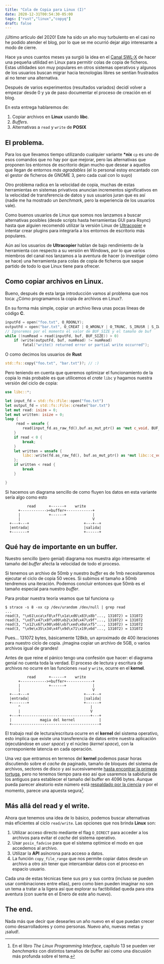 ```yaml
---
title: "Cola de Copia para Linux (I)"
date: 2020-12-31T00:54:30-05:00
tags: ["rust","linux","copyq"]
draft: false
---
```


¡Ultimo artículo del 2020! Este ha sido un año muy turbulento en el
casi no he podido atender el blog, por lo que se me ocurrió dejar algo
interesante a modo de cierre.

Hace ya unos cuantos meses ya surgió la idea en el [Canal
SWL-X](https://t.me/blogswlx) de hacer una pequeña utilidad en Linux
para permitir colas de copia de ficheros. Estas utilidades son muy
populares en otros sistemas operativos y algunos de los usuarios
buscan migrar hacia tecnologías libres se sentían frustrados al no
tener una alternativa.

Después de varios experimentos (resultados variados) decidí volver a
empezar desde 0 y ya de paso documentar el proceso de creación en el
blog.

En esta entrega hablaremos de:

1. Copiar archivos en **Linux** usando **libc**.
2. *Buffers*.
3. Alternativas a `read` y `write` de **POSIX**

## El problema.

Para los que llevamos tiempo utilizando cualquier variante **\*nix**
`cp` es uno de esos comandos que no hay por que mejorar, pero las
alternativas que proponen los entornos de escritorio dejan mucho que
desear a aquellos que llegan de entornos _más agradables_ (el lo
personal estoy encantado con el gestor de ficheros de GNOME 3, pero
cada cual con lo suyo)

Otro problema radica en la velocidad de copia, muchas de estas
herramientas en sistemas privativos anuncian incrementos
significativos en la velocidad de transferencia de datos y sus
usuarios juran que es así (nadie me ha mostrado un _benchmark_, pero
la experiencia de los usuarios vale).

Como buenos usuarios de Linux que somos nos lanzamos a buscar
alternativas posibles (desde scripts hasta herramientas GUI para
Rsync) hasta que alguien recomendó utilizar la versión Linux de
[Ultracopier](https://github.com/alphaonex86/Ultracopier) e intentar
crear plugins para integrarla a los entornos de escritorio más populares.

Aún así los usuarios de **Ultracopier** hablan de bajo rendimiento de
la herramienta con respecto a su versión en Windows, por lo que varios
miembros del canal nos lanzamos a la aventura de hacer (o investigar
cómo se hace) una herramienta para colas de copia de ficheros que
saque partido de todo lo que Linux tiene para ofrecer.


## Como copiar archivos en Linux.

Bueno, después de esta larga introducción vamos al problema que nos toca:
¿Cómo programamos la copia de archivos en Linux?.

En su forma más simple, copiar un archivo lleva unas pocas líneas de código **C**.

```c
inputFd = open("foo.txt", O_RDONLY);
outputFd = open("bar.txt", O_CREAT | O_WRONLY | O_TRUNC, S_IRUSR | S_IWUSR);
// Ignoremos por el momento el valor de BUF_SIZE y el tamaño de buf
while ((numRead = read(inputFd, buf, BUF_SIZE)) > 0)
	if (write(outputFd, buf, numRead) != numRead)
		fatal("write() returned error or partial write occurred");
```

O como decimos los usuarios de **Rust**

```rust
std::fs::copy("foo.txt", "bar.txt")?; // :)
```

Pero teniendo en cuenta que queremos optimizar el funcionamiento de la copia
lo más probable es que utilicemos el _crate_ `libc` y hagamos nuestra versión
del ciclo de copia:

```rust
use libc::*;

let input_fd = std::fs::File::open("foo.txt")
let output_fd = std::fs::File::create("bar.txt")
let mut read: isize = 0;
let mut written: isize = 0;
loop {
	 read = unsafe {
		read(input_fd.as_raw_fd(),buf.as_mut_ptr() as *mut c_void, BUF_SIZE as usize) as isize
	}
	if read < 0 {
		break;
	}
	let written = unsafe {
		libc::write(fd.as_raw_fd(), buf.as_mut_ptr() as *mut libc::c_void, BUF_SIZE as usize) as isize
	};
	if written < read {
		break
	}

}
```

Si hacemos un diagrama sencillo de como fluyen los datos en esta
variante sería algo como esto

```
          read      +------+    write
      +------------>+buffer+------------+
      |             +------+            |
      |                                 V
  +---+---+                         +---+--+
  |entrada|                         |salida|
  +-------+                         +------+
```

## Qué hay de importante en un buffer.

Nuestro sencillo (pero genial) diagrama nos muestra algo interesante:
el tamaño del *buffer* afecta la velocidad de todo el proceso.

Si tenemos un archivo de 50mb y nuestro *buffer* es de 1mb
necesitaremos ejecutar el ciclo de copia 50 veces. Si subimos el
tamaño a 50mb tendremos una iteración. Podemos concluir entonces
que 50mb es el tamaño especial para nuestro *buffer*.

Para probar nuestra teoría veamos que tal funciona `cp`


```shell
$ strace -s 8 -xx cp /dev/urandom /dev/null | grep read
...
read(3, "\x61\xca\xf8\xff\x1a\xd6\x83\x8b"..., 131072) = 131072
read(3, "\xd7\x47\x8f\x09\xb2\x3d\x47\x9f"..., 131072) = 131072
read(3, "\x12\x67\x90\x66\xb7\xed\x0a\xf5"..., 131072) = 131072
read(3, "\x9e\x35\x34\x4f\x9d\x71\x19\x6d"..., 131072) = 131072
```

Pues... 131072 bytes, básicamente 128kb, un aproximado de 400
iteraciones para nuestro ciclo de copia. ¡Imagina copiar un archivo de
5GB, o varios archivos igual de grandes!

Antes de que reine el pánico tengo una confesión que hacer: el
diagrama genial no cuenta toda la verdad. El proceso de lectura y
escritura de archivos no ocurre en las funciones `read` y `write`,
ocurre en el **kernel**.


```
          read      +------+    write
      +------------>+buffer+------------+
      |             +------+            |
      |                                 V
  +---+---+                         +---+--+
  |entrada|                         |salida|
  +-------+                         +------+
      ^                                |
      |                                V
  +---+--------------------------------+---+
  |             magia del kernel           |
  +----------------------------------------+

```

El trabajo real de lectura/escritura ocurre en el **kernel** del
sistema operativo, esto implica que existe una transferencia de datos
entre nuestra aplicación (ejecutándose en *user space*) y el núcleo
(*kernel space*), con la corresponiente latencia en cada operación.

Una vez que entramos en terrenos del **kernel** podemos pasar horas
discutiendo sobre el *cache* de paginado, tamaño de bloques del
sistema de archivos, sectores de disco y así sucesivamente [hasta
encontrar la primera
tortuga](https://en.wikipedia.org/wiki/Turtles_all_the_way_down), pero
no tenemos tiempo para eso así que usaremos la sabiduría de los
antiguos para establecer el tamaño del buffer en 4096 bytes. Aunque
pueda parecer aleatorio este número está [respaldado por la
ciencia](https://stackoverflow.com) y por el momento, parece una
apuesta segura[^1].


## Más allá del read y el write.

Ahora que tenemos una idea de lo básico, podemos buscar alternativas
más eficientes al ciclo `read/write`. Las opciones que nos brinda
**Linux** son:

1. Utilizar acceso directo mediante el flag `O_DIRECT` para acceder a
   los archivos para evitar el *cache* del sistema operativo.
2. Usar `posix_fadvise` para que el sistema optimice el modo en que
   accedemos al archivo.
3. Utilizar la **API** asíncrona para acceso a datos.
4. La función `copy_file_range` que nos permite copiar datos desde un
   archivo a otro *sin* tener que intercambiar datos con el proceso en
   espacio usuario.

Cada una de estas técnicas tiene sus pro y sus contra (incluso se
pueden usar combinaciones entre ellas), pero como bien pueden imaginar
no son un tema a tratar a la ligera así que explorar su factibilidad
queda para otra aventura (con suerte en el Enero de este año nuevo).

## The end.

Nada más que decir que desearles un año nuevo en el que puedan crecer
como desarrolladores y como personas. Nuevo año, nuevas metas y ¡salud!.

[^1]: En el libro *The Linux Programming Interface*, capítulo 13 se
pueden ver *benchmarks* con distintos tamaños de buffer así como una
discusión más profunda sobre el tema.
